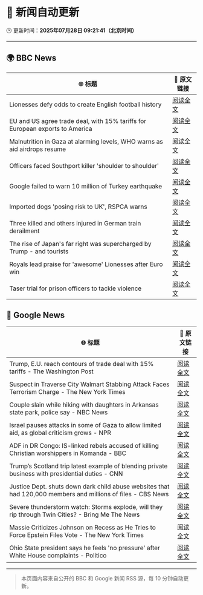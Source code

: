 # 🧠 新闻自动更新

🕒 更新时间：**2025年07月28日 09:21:41（北京时间）**

---

## 🌍 BBC News

| 🌐 标题 | 🔗 原文链接 |
|--------|-------------|
| Lionesses defy odds to create English football history | [阅读全文](https://www.bbc.com/sport/football/articles/c5yklp550yno) |
| EU and US agree trade deal, with 15% tariffs for European exports to America | [阅读全文](https://www.bbc.com/news/articles/cx2xylk3d07o) |
| Malnutrition in Gaza at alarming levels, WHO warns as aid airdrops resume | [阅读全文](https://www.bbc.com/news/articles/ckgj270grkxo) |
| Officers faced Southport killer 'shoulder to shoulder' | [阅读全文](https://www.bbc.com/news/articles/cjd2d9kpl4do) |
| Google failed to warn 10 million of Turkey earthquake | [阅读全文](https://www.bbc.com/news/articles/c77v2kx304go) |
| Imported dogs 'posing risk to UK', RSPCA warns | [阅读全文](https://www.bbc.com/news/articles/cpwq40vjw8lo) |
| Three killed and others injured in German train derailment | [阅读全文](https://www.bbc.com/news/articles/cy9844egpx8o) |
| The rise of Japan's far right was supercharged by Trump - and tourists | [阅读全文](https://www.bbc.com/news/articles/cx2k29233jeo) |
| Royals lead praise for 'awesome' Lionesses after Euro win | [阅读全文](https://www.bbc.com/news/articles/c5y03dyyvx2o) |
| Taser trial for prison officers to tackle violence | [阅读全文](https://www.bbc.com/news/articles/ckgjpd1vnzxo) |

## 📰 Google News

| 🌐 标题 | 🔗 原文链接 |
|--------|-------------|
| Trump, E.U. reach contours of trade deal with 15% tariffs - The Washington Post | [阅读全文](https://news.google.com/rss/articles/CBMihwFBVV95cUxPUW9aVHRFTjJYM3hfbjlrNmVleGtjSWttRlZTRkdNVl9KYy1kWFZfbW1JZlU5UFNKT0oyWkZJMXB6YnREb1NtZmp1TUJER1VOY01uVDJpdmlwb005ZThBOGRValFkTG5kbEdaTFNpSHBta3RpNUpPSEhGWVdJQm5SeFVTRDUzeUE?oc=5) |
| Suspect in Traverse City Walmart Stabbing Attack Faces Terrorism Charge - The New York Times | [阅读全文](https://news.google.com/rss/articles/CBMiiAFBVV95cUxPR2hQcTdVRk1UZFdQemp4bUhaR0dmcUZwRG9xblBjOTdMd0w0QkNPV1h0ZDFoXzFPNG1OM0dhdkg2RWF4UkQ5TXctMGlJc3M3SURRcVNGOU1TeHNfQ3NtWnBNbDlJVUlXNWZpZjlGaFpWWHgtRDF2aXRUVXlEWlBKZHA5OWZidlM1?oc=5) |
| Couple slain while hiking with daughters in Arkansas state park, police say - NBC News | [阅读全文](https://news.google.com/rss/articles/CBMirAFBVV95cUxNYW5VTXVDOW1vX2lnMklGMU1iME1RajVVU2FVaU91X2pkRUN4T0thSHEyU3lCMDk1TUlwSFZVNE9uQkNDNzdDd0RFZTZFTVhNYjUwb2RZWThwTlVLMmtOV3hsVDJ3V0dIWi1ieTY2SURmaVdqd3pMajkwQlk4Z1JORVJRa1BGdHJqS0RiRnYwSjFPNm9Cbk1KV1BJbzlONkJyTkdQNVY1Z2wyVTB10gFWQVVfeXFMTk5ISnZGaGN0N2pOLWJYR3k3LXotYWc1WVVFUDBYcnhIa05RY2lCblVObHZNQlJPeU5zRlZ1TUh3MjdXdUFFdFRFR0RHWU9oMm1sc1FOUUE?oc=5) |
| Israel pauses attacks in some of Gaza to allow limited aid, as global criticism grows - NPR | [阅读全文](https://news.google.com/rss/articles/CBMihAFBVV95cUxQN3Y3ZlZHX0ZZaVhHSTBPakQ1M1FaME9SWGt6WExHREhsYkduR2JnRG5vaEFZdVptRjNXWmhRN2Rsc0ExX1lPSUx5eHY0TzlNd2ViTzczV19jdG5XeWFyN21jQmJtWVk0c1JMQWtJTXNvX1lYV2tzRTZ0Rm5MZy0wVEdlVGk?oc=5) |
| ADF in DR Congo: IS-linked rebels accused of killing Christian worshippers in Komanda - BBC | [阅读全文](https://news.google.com/rss/articles/CBMiWkFVX3lxTE9NOVJ0MkRJd2tQTS04X3g0SkdVRHV3My1Ib1lDeS1CQXIwZ21md2RTWWJIVWRNR1lZVXdMT3QxUWVxak5IRDh5WDdYcnhJTmtvNHBWbWEyVHVjQdIBX0FVX3lxTE5vWVV4eDBaSmZWNllTR2w2SjNWSDVwb2taYXBQaXBZUmJfSTdLV1pRQ0tramQwc0xpd016emNxb0VKU1dtRFhLV2xOc3N0ZnhNdlk4bE9pWlJDMXBTRXdr?oc=5) |
| Trump’s Scotland trip latest example of blending private business with presidential duties - CNN | [阅读全文](https://news.google.com/rss/articles/CBMiekFVX3lxTE1yRVdsUjU3aENEa3NfQnlPdnZoX3R5ZEVGOUdNSEc5UWg4NGMwQVJZdVB1UDhiZjdCX0tfVnhUckZFLU5uLVZJdjBQNVdQWUFxektsTDNLZ01lZUpYRDM1X2JnaG1VMktFcXNpMEhIelZ2TUJFR21oRXpB0gF_QVVfeXFMTnpIU3JqTzFVbWdmU2k5aWVLR1IxaWw0Z1kwdUoyR2FFNTdJX1czN205d1llWVhwcGM1UjNiVjNRRnZFMklHcGtBLXlCTUFVdWNJNjdqdEJ1Ti1lR1BUamFsOVVNMVpBaDY5dDkyWHRLNzJBZG5qdEFWYWhQXzl3SQ?oc=5) |
| Justice Dept. shuts down dark child abuse websites that had 120,000 members and millions of files - CBS News | [阅读全文](https://news.google.com/rss/articles/CBMihgFBVV95cUxQUmlQQ2Y2VGNYdU9tekM3LWIxaFFkYm9OTVQ2dHgwYXdLUlJaeGhtVTczUjM5eEVXNEFYemZEQWJIbHVtbGZVRTd3YlZRT2Rtc0FsV2RxUERlQkpCQmQ1REMwMXA2TzdPMkNMWjl4VHFWRjlHeDI2V1htMmlpZ1dnbmRsWC1kd9IBiwFBVV95cUxNLVRtel9MOGd3VFJNdGExR0NBVnAtQ0FDUjlaUzBtdzRfRkNnbGpOVUh6RTA0ZVVEU2U2Tzlselk1NzdGSHpzTFBYTnVWNVkxWVJCZ0lDYkV2NWoyS1l0ZXVvdm9YZzFNdDNVcWVBWUYzYVZvVVY4VFE4cGotLTB5TFBLcF9lbmxWbkU0?oc=5) |
| Severe thunderstorm watch: Storms explode, will they rip through Twin Cities? - Bring Me The News | [阅读全文](https://news.google.com/rss/articles/CBMiuwFBVV95cUxQTVYzQXY3WTlldVI5OTVTMm1oNm9HRzFXRmxhV3RmYW94OFU4UW9ucU0yTjE2ZTRNUHZ5R2RQbTJMckVFaGo0NjdDdzhYbkltNnViM0VLejJaT1FEZlZkUGpFQmdTRkx2cUJrYUFIV0RrU21fSnJYS3BVUkpMNXlmak1WOTc4S0I1SGtMbmZicG81T3FpclM2VklxNXdoUGVnTFg2SlNrNndGZEk3bjdOUnNtLXVTaFEyNVdv?oc=5) |
| Massie Criticizes Johnson on Recess as He Tries to Force Epstein Files Vote - The New York Times | [阅读全文](https://news.google.com/rss/articles/CBMijwFBVV95cUxQRE83MHpyMGEzVlpZS0w5TklGNzZKWWpiRVl1Tk81Rld1WTJJZmtwcDRpbXRnc3BrWnpFMjZuS0dJX1FSaVRRTDZjYWltb2VabnZSWjB0Q0lOQkd3X2xNSjlUNHAtcjFrNVp6TGtKUURrRWxsTFJhVS1oWC1sVG1jQ24tdFI5RU9vellNRERYZw?oc=5) |
| Ohio State president says he feels 'no pressure' after White House complaints - Politico | [阅读全文](https://news.google.com/rss/articles/CBMimgFBVV95cUxPdTVPckZtVHlqaV80NVhVZ2dTLVJsMjNRaDJnMVZRR0JkZElKRDVWNkR0Q1VBVVlhbVZwTFFUM2lmNDFZNUt1dnNfV0xKSHFlOGhyMDNNQnkySGk0b3hTM1pONlhPVDhsWjlvMnltRzJuTlJ1NUlJMHNRc21MYnZvWEFmMHd6cmx5ZER1QWVRdERCa0I3bWFGdENR?oc=5) |

---
> 本页面内容来自公开的 BBC 和 Google 新闻 RSS 源，每 10 分钟自动更新。